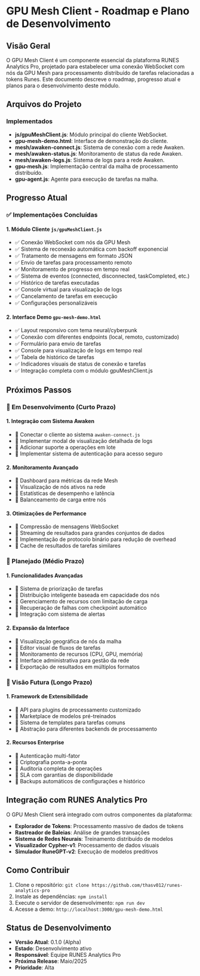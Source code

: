 # GPU Mesh Client - Roadmap e Plano de Desenvolvimento

## Visão Geral
O GPU Mesh Client é um componente essencial da plataforma RUNES Analytics Pro, projetado para estabelecer uma conexão WebSocket com nós da GPU Mesh para processamento distribuído de tarefas relacionadas a tokens Runes. Este documento descreve o roadmap, progresso atual e planos para o desenvolvimento deste módulo.

## Arquivos do Projeto

### Implementados
- **js/gpuMeshClient.js**: Módulo principal do cliente WebSocket.
- **gpu-mesh-demo.html**: Interface de demonstração do cliente.
- **mesh/awaken-connect.js**: Sistema de conexão com a rede Awaken.
- **mesh/awaken-status.js**: Monitoramento de status da rede Awaken.
- **mesh/awaken-logs.js**: Sistema de logs para a rede Awaken.
- **gpu-mesh.js**: Implementação central da malha de processamento distribuído.
- **gpu-agent.js**: Agente para execução de tarefas na malha.

## Progresso Atual

### ✅ Implementações Concluídas

#### 1. Módulo Cliente `js/gpuMeshClient.js`
- ✅ Conexão WebSocket com nós da GPU Mesh
- ✅ Sistema de reconexão automática com backoff exponencial
- ✅ Tratamento de mensagens em formato JSON
- ✅ Envio de tarefas para processamento remoto
- ✅ Monitoramento de progresso em tempo real
- ✅ Sistema de eventos (connected, disconnected, taskCompleted, etc.)
- ✅ Histórico de tarefas executadas
- ✅ Console virtual para visualização de logs
- ✅ Cancelamento de tarefas em execução
- ✅ Configurações personalizáveis

#### 2. Interface Demo `gpu-mesh-demo.html`
- ✅ Layout responsivo com tema neural/cyberpunk
- ✅ Conexão com diferentes endpoints (local, remoto, customizado)
- ✅ Formulário para envio de tarefas
- ✅ Console para visualização de logs em tempo real
- ✅ Tabela de histórico de tarefas
- ✅ Indicadores visuais de status de conexão e tarefas
- ✅ Integração completa com o módulo gpuMeshClient.js

## Próximos Passos

### 🔄 Em Desenvolvimento (Curto Prazo)

#### 1. Integração com Sistema Awaken
- 🔄 Conectar o cliente ao sistema `awaken-connect.js`
- 🔄 Implementar modal de visualização detalhada de logs
- 🔄 Adicionar suporte a operações em lote
- 🔄 Implementar sistema de autenticação para acesso seguro

#### 2. Monitoramento Avançado
- 🔄 Dashboard para métricas da rede Mesh
- 🔄 Visualização de nós ativos na rede
- 🔄 Estatísticas de desempenho e latência
- 🔄 Balanceamento de carga entre nós

#### 3. Otimizações de Performance
- 🔄 Compressão de mensagens WebSocket
- 🔄 Streaming de resultados para grandes conjuntos de dados
- 🔄 Implementação de protocolo binário para redução de overhead
- 🔄 Cache de resultados de tarefas similares

### 📅 Planejado (Médio Prazo)

#### 1. Funcionalidades Avançadas
- 📅 Sistema de priorização de tarefas
- 📅 Distribuição inteligente baseada em capacidade dos nós
- 📅 Gerenciamento de recursos com limitação de carga
- 📅 Recuperação de falhas com checkpoint automático
- 📅 Integração com sistema de alertas

#### 2. Expansão da Interface
- 📅 Visualização geográfica de nós da malha
- 📅 Editor visual de fluxos de tarefas
- 📅 Monitoramento de recursos (CPU, GPU, memória)
- 📅 Interface administrativa para gestão da rede
- 📅 Exportação de resultados em múltiplos formatos

### 🔮 Visão Futura (Longo Prazo)

#### 1. Framework de Extensibilidade
- 🔮 API para plugins de processamento customizado
- 🔮 Marketplace de modelos pré-treinados
- 🔮 Sistema de templates para tarefas comuns
- 🔮 Abstração para diferentes backends de processamento

#### 2. Recursos Enterprise
- 🔮 Autenticação multi-fator
- 🔮 Criptografia ponta-a-ponta
- 🔮 Auditoria completa de operações
- 🔮 SLA com garantias de disponibilidade
- 🔮 Backups automáticos de configurações e histórico

## Integração com RUNES Analytics Pro

O GPU Mesh Client será integrado com outros componentes da plataforma:

- **Explorador de Tokens**: Processamento massivo de dados de tokens
- **Rastreador de Baleias**: Análise de grandes transações
- **Sistema de Redes Neurais**: Treinamento distribuído de modelos
- **Visualizador Cypher-v1**: Processamento de dados visuais
- **Simulador RuneGPT-v2**: Execução de modelos preditivos

## Como Contribuir

1. Clone o repositório: `git clone https://github.com/thasv012/runes-analytics-pro`
2. Instale as dependências: `npm install`
3. Execute o servidor de desenvolvimento: `npm run dev`
4. Acesse a demo: `http://localhost:3000/gpu-mesh-demo.html`

## Status de Desenvolvimento

- **Versão Atual**: 0.1.0 (Alpha)
- **Estado**: Desenvolvimento ativo
- **Responsável**: Equipe RUNES Analytics Pro
- **Próxima Release**: Maio/2025
- **Prioridade**: Alta 